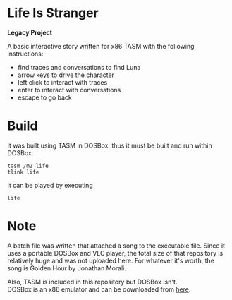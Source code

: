 # Life Is Stranger

**Legacy Project**

A basic interactive story written for x86 TASM with the following instructions:
- find traces and conversations to find Luna
- arrow keys to drive the character
- left click to interact with traces
- enter to interact with conversations
- escape to go back

# Build
It was built using TASM in DOSBox, thus it must be built and run within DOSBox.
```
tasm /m2 life
tlink life
```

It can be played by executing
```
life
```

# Note
A batch file was written that attached a song to the executable file.
Since it uses a portable DOSBox and VLC player, the total size of that repository is relatively huge and was not uploaded here.
For whatever it's worth, the song is Golden Hour by Jonathan Morali.

Also, TASM is included in this repository but DOSBox isn't.  
DOSBox is an x86 emulator and can be downloaded from [here](https://www.dosbox.com/download.php?main=1).
